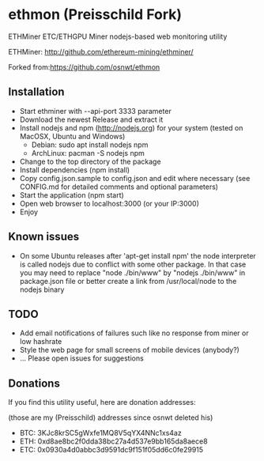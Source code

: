 # ethmon (Preisschild Fork)
ETHMiner ETC/ETHGPU Miner nodejs-based web monitoring utility


ETHMiner:   http://github.com/ethereum-mining/ethminer/

Forked from:https://github.com/osnwt/ethmon

## Installation
* Start ethminer with --api-port 3333 parameter 
* Download the newest Release and extract it
* Install nodejs and npm (http://nodejs.org) for your system (tested on MacOSX, Ubuntu and Windows)
  - Debian: sudo apt install nodejs npm
  - ArchLinux: pacman -S nodejs npm
* Change to the top directory of the package
* Install dependencies (npm install)
* Copy config.json.sample to config.json and edit where necessary (see CONFIG.md for detailed comments and optional parameters)
* Start the application (npm start)
* Open web browser to localhost:3000 (or your IP:3000)
* Enjoy

## Known issues
* On some Ubuntu releases after 'apt-get install npm' the node interpreter is called nodejs due to conflict with some other package. In that case you may need to replace "node ./bin/www" by "nodejs ./bin/www" in package.json file or better create a link from /usr/local/node to the nodejs binary 



## TODO
* Add email notifications of failures such like no response from miner or low hashrate
* Style the web page for small screens of mobile devices (anybody?)
* ... Please open issues for suggestions
## Donations
If you find this utility useful, here are donation addresses:

(those are my (Preisschild) addresses since osnwt deleted his)

* BTC: 3KJc8krSC5gWxfe1MQ8V5qYX4NNc1xs4az
* ETH: 0xd8ae8bc2f0dda38bc27a4d537e9bb165da8aece8
* ETC: 0x0930a4d0abbc3d9591dc9f151f05dd6c0fe29915

